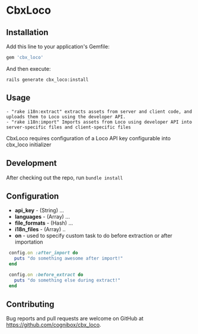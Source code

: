 # CbxLoco

## Installation

Add this line to your application's Gemfile:

```ruby
gem 'cbx_loco'
```

And then execute:

```
rails generate cbx_loco:install
```

## Usage
```
- "rake i18n:extract" extracts assets from server and client code, and uploads them to Loco using the developer API.
- "rake i18n:import" Imports assets from Loco using developer API into server-specific files and client-specific files
```

CbxLoco requires configuration of a Loco API key configurable into cbx_loco initializer

## Development

After checking out the repo, run `bundle install`

## Configuration
- **api_key** - (String) ...
- **languages** - (Array) ...
- **file_formats** - (Hash) ...
- **i18n_files** - (Array) ..
- **on** - used to specify custom task to do before extraction or after importation

```ruby
 config.on :after_import do
   puts "do something awesome after import!"
 end

 config.on :before_extract do
   puts "do something else during extract!"
 end
```
## Contributing

Bug reports and pull requests are welcome on GitHub at https://github.com/cognibox/cbx_loco.
